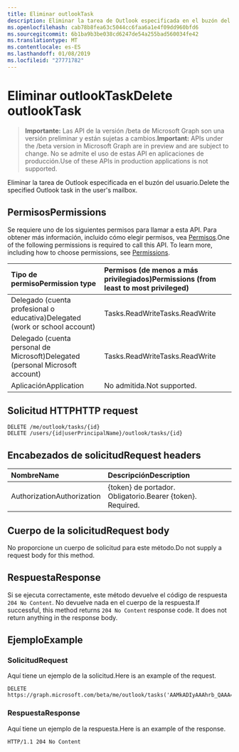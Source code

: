 ```yaml
---
title: Eliminar outlookTask
description: Eliminar la tarea de Outlook especificada en el buzón del usuario.
ms.openlocfilehash: cab78b8fea63c5044cc6faa6a1e4f09dd960bfd6
ms.sourcegitcommit: 6b1ba9b3be038cd6247de54a255bad560034fe42
ms.translationtype: MT
ms.contentlocale: es-ES
ms.lasthandoff: 01/08/2019
ms.locfileid: "27771782"
---
```

# <a name="delete-outlooktask"></a><span data-ttu-id="0c6d8-103">Eliminar outlookTask</span><span class="sxs-lookup"><span data-stu-id="0c6d8-103">Delete outlookTask</span></span>

> <span data-ttu-id="0c6d8-104">**Importante:** Las API de la versión /beta de Microsoft Graph son una versión preliminar y están sujetas a cambios.</span><span class="sxs-lookup"><span data-stu-id="0c6d8-104">**Important:** APIs under the /beta version in Microsoft Graph are in preview and are subject to change.</span></span> <span data-ttu-id="0c6d8-105">No se admite el uso de estas API en aplicaciones de producción.</span><span class="sxs-lookup"><span data-stu-id="0c6d8-105">Use of these APIs in production applications is not supported.</span></span>

<span data-ttu-id="0c6d8-106">Eliminar la tarea de Outlook especificada en el buzón del usuario.</span><span class="sxs-lookup"><span data-stu-id="0c6d8-106">Delete the specified Outlook task in the user's mailbox.</span></span>

## <a name="permissions"></a><span data-ttu-id="0c6d8-107">Permisos</span><span class="sxs-lookup"><span data-stu-id="0c6d8-107">Permissions</span></span>

<span data-ttu-id="0c6d8-p102">Se requiere uno de los siguientes permisos para llamar a esta API. Para obtener más información, incluido cómo elegir permisos, vea [Permisos](/graph/permissions-reference).</span><span class="sxs-lookup"><span data-stu-id="0c6d8-p102">One of the following permissions is required to call this API. To learn more, including how to choose permissions, see [Permissions](/graph/permissions-reference).</span></span>

|<span data-ttu-id="0c6d8-110">Tipo de permiso</span><span class="sxs-lookup"><span data-stu-id="0c6d8-110">Permission type</span></span>      | <span data-ttu-id="0c6d8-111">Permisos (de menos a más privilegiados)</span><span class="sxs-lookup"><span data-stu-id="0c6d8-111">Permissions (from least to most privileged)</span></span>              |
|:--------------------|:---------------------------------------------------------|
|<span data-ttu-id="0c6d8-112">Delegado (cuenta profesional o educativa)</span><span class="sxs-lookup"><span data-stu-id="0c6d8-112">Delegated (work or school account)</span></span> | <span data-ttu-id="0c6d8-113">Tasks.ReadWrite</span><span class="sxs-lookup"><span data-stu-id="0c6d8-113">Tasks.ReadWrite</span></span>    |
|<span data-ttu-id="0c6d8-114">Delegado (cuenta personal de Microsoft)</span><span class="sxs-lookup"><span data-stu-id="0c6d8-114">Delegated (personal Microsoft account)</span></span> | <span data-ttu-id="0c6d8-115">Tasks.ReadWrite</span><span class="sxs-lookup"><span data-stu-id="0c6d8-115">Tasks.ReadWrite</span></span>    |
|<span data-ttu-id="0c6d8-116">Aplicación</span><span class="sxs-lookup"><span data-stu-id="0c6d8-116">Application</span></span> | <span data-ttu-id="0c6d8-117">No admitida.</span><span class="sxs-lookup"><span data-stu-id="0c6d8-117">Not supported.</span></span> |

## <a name="http-request"></a><span data-ttu-id="0c6d8-118">Solicitud HTTP</span><span class="sxs-lookup"><span data-stu-id="0c6d8-118">HTTP request</span></span>

<!-- { "blockType": "ignored" } -->

```http
DELETE /me/outlook/tasks/{id}
DELETE /users/{id|userPrincipalName}/outlook/tasks/{id}
```

## <a name="request-headers"></a><span data-ttu-id="0c6d8-119">Encabezados de solicitud</span><span class="sxs-lookup"><span data-stu-id="0c6d8-119">Request headers</span></span>

| <span data-ttu-id="0c6d8-120">Nombre</span><span class="sxs-lookup"><span data-stu-id="0c6d8-120">Name</span></span>       | <span data-ttu-id="0c6d8-121">Descripción</span><span class="sxs-lookup"><span data-stu-id="0c6d8-121">Description</span></span>|
|:---------------|:----------|
| <span data-ttu-id="0c6d8-122">Authorization</span><span class="sxs-lookup"><span data-stu-id="0c6d8-122">Authorization</span></span>  | <span data-ttu-id="0c6d8-p103">{token} de portador. Obligatorio.</span><span class="sxs-lookup"><span data-stu-id="0c6d8-p103">Bearer {token}. Required.</span></span> |

## <a name="request-body"></a><span data-ttu-id="0c6d8-125">Cuerpo de la solicitud</span><span class="sxs-lookup"><span data-stu-id="0c6d8-125">Request body</span></span>

<span data-ttu-id="0c6d8-126">No proporcione un cuerpo de solicitud para este método.</span><span class="sxs-lookup"><span data-stu-id="0c6d8-126">Do not supply a request body for this method.</span></span>

## <a name="response"></a><span data-ttu-id="0c6d8-127">Respuesta</span><span class="sxs-lookup"><span data-stu-id="0c6d8-127">Response</span></span>

<span data-ttu-id="0c6d8-p104">Si se ejecuta correctamente, este método devuelve el código de respuesta `204 No Content`. No devuelve nada en el cuerpo de la respuesta.</span><span class="sxs-lookup"><span data-stu-id="0c6d8-p104">If successful, this method returns `204 No Content` response code. It does not return anything in the response body.</span></span>

## <a name="example"></a><span data-ttu-id="0c6d8-130">Ejemplo</span><span class="sxs-lookup"><span data-stu-id="0c6d8-130">Example</span></span>

### <a name="request"></a><span data-ttu-id="0c6d8-131">Solicitud</span><span class="sxs-lookup"><span data-stu-id="0c6d8-131">Request</span></span>

<span data-ttu-id="0c6d8-132">Aquí tiene un ejemplo de la solicitud.</span><span class="sxs-lookup"><span data-stu-id="0c6d8-132">Here is an example of the request.</span></span>
<!-- {
  "blockType": "request",
  "name": "delete_outlooktask"
}-->

```http
DELETE https://graph.microsoft.com/beta/me/outlook/tasks('AAMkADIyAAAhrb_QAAA=')
```

### <a name="response"></a><span data-ttu-id="0c6d8-133">Respuesta</span><span class="sxs-lookup"><span data-stu-id="0c6d8-133">Response</span></span>

<span data-ttu-id="0c6d8-134">Aquí tiene un ejemplo de la respuesta.</span><span class="sxs-lookup"><span data-stu-id="0c6d8-134">Here is an example of the response.</span></span>
<!-- {
  "blockType": "response",
  "truncated": true
} -->

```http
HTTP/1.1 204 No Content
```

<!-- uuid: 8fcb5dbc-d5aa-4681-8e31-b001d5168d79
2015-10-25 14:57:30 UTC -->
<!-- {
  "type": "#page.annotation",
  "description": "Delete outlookTask",
  "keywords": "",
  "section": "documentation",
  "tocPath": ""
}-->